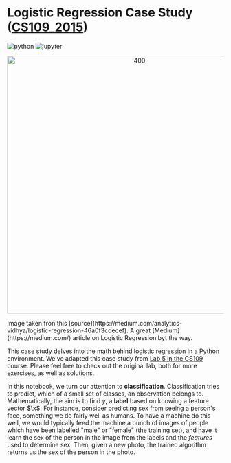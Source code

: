 # Logistic Regression Case Study ([CS109_2015](https://github.com/cs109/2015lab5))

![python](http://ForTheBadge.com/images/badges/made-with-python.svg)
![jupyter](https://img.shields.io/badge/Made%20with-Jupyter-orange?style=for-the-badge&logo=Jupyter)

<p align="center">
	<img src="https://miro.medium.com/v2/resize:fit:828/format:webp/0*p3B6NfsIRMGvXkK9.jpg" alt="400" width="600"/>
</p>
Image taken fron this [source](https://medium.com/analytics-vidhya/logistic-regression-46a0f3cdecef). A great [Medium](https://medium.com/) article on Logistic Regression byt the way.

This case study delves into the math behind logistic regression in a Python environment. We've adapted this case study from [Lab 5 in the CS109](https://github.com/cs109/2015lab5) course. Please feel free to check out the original lab, both for more exercises, as well as solutions.

In this notebook, we turn our attention to **classification**. Classification tries to predict, which of a small set of classes, an observation belongs to. Mathematically, the aim is to find $y$, a **label** based on knowing a feature vector $\x$. For instance, consider predicting sex from seeing a person's face, something we do fairly well as humans. To have a machine do this well, we would typically feed the machine a bunch of images of people which have been labelled "male" or "female" (the training set), and have it learn the sex of the person in the image from the labels and the *features* used to determine sex. Then, given a new photo, the trained algorithm returns us the sex of the person in the photo.

